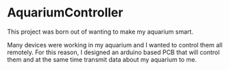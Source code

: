 # AquariumController
 This project was born out of wanting to make my aquarium smart.

Many devices were working in my aquarium and I wanted to control them all remotely. For this reason, I designed an arduino based PCB that will control them and at the same time transmit data about my aquarium to me.
